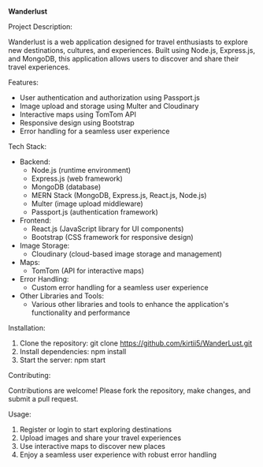**Wanderlust**

Project Description:

Wanderlust is a web application designed for travel enthusiasts to explore new destinations, cultures, and experiences. Built using Node.js, Express.js, and MongoDB, this application allows users to discover and share their travel experiences.

Features:

- User authentication and authorization using Passport.js
- Image upload and storage using Multer and Cloudinary
- Interactive maps using TomTom API
- Responsive design using Bootstrap
- Error handling for a seamless user experience

Tech Stack:

- Backend:
    - Node.js (runtime environment)
    - Express.js (web framework)
    - MongoDB (database)
    - MERN Stack (MongoDB, Express.js, React.js, Node.js)
    - Multer (image upload middleware)
    - Passport.js (authentication framework)
- Frontend:
    - React.js (JavaScript library for UI components)
    - Bootstrap (CSS framework for responsive design)
- Image Storage:
    - Cloudinary (cloud-based image storage and management)
- Maps:
    - TomTom (API for interactive maps)
- Error Handling:
    - Custom error handling for a seamless user experience
- Other Libraries and Tools:
    - Various other libraries and tools to enhance the application's functionality and performance


Installation:

1. Clone the repository: git clone https://github.com/kirtii5/WanderLust.git
2. Install dependencies: npm install
3. Start the server: npm start

Contributing:

Contributions are welcome! Please fork the repository, make changes, and submit a pull request.



Usage:

1. Register or login to start exploring destinations
2. Upload images and share your travel experiences
3. Use interactive maps to discover new places
4. Enjoy a seamless user experience with robust error handling

